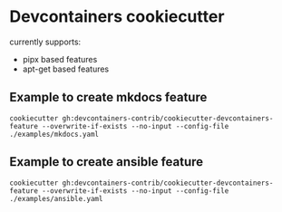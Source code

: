 # Devcontainers cookiecutter

currently supports:

* pipx based features
* apt-get based features

## Example to create mkdocs feature

` cookiecutter gh:devcontainers-contrib/cookiecutter-devcontainers-feature --overwrite-if-exists --no-input --config-file ./examples/mkdocs.yaml `

## Example to create ansible feature

` cookiecutter gh:devcontainers-contrib/cookiecutter-devcontainers-feature --overwrite-if-exists --no-input --config-file ./examples/ansible.yaml `
